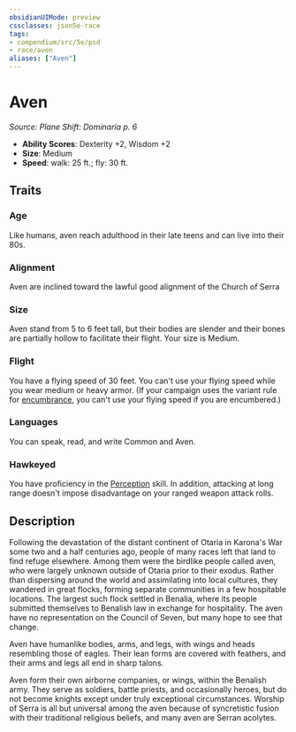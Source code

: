 ```yaml
---
obsidianUIMode: preview
cssclasses: json5e-race
tags:
- compendium/src/5e/psd
- race/aven
aliases: ["Aven"]
---
```

# Aven
*Source: Plane Shift: Dominaria p. 6*  

- **Ability Scores**: Dexterity +2, Wisdom +2
- **Size**: Medium
- **Speed**: walk: 25 ft.; fly: 30 ft.

## Traits

### Age

Like humans, aven reach adulthood in their late teens and can live into their 80s.

### Alignment

Aven are inclined toward the lawful good alignment of the Church of Serra

### Size

Aven stand from 5 to 6 feet tall, but their bodies are slender and their bones are partially hollow to facilitate their flight. Your size is Medium.

### Flight

You have a flying speed of 30 feet. You can't use your flying speed while you wear medium or heavy armor. (If your campaign uses the variant rule for [encumbrance](Mechanics/Rules/variant-rules/encumbrance.md), you can't use your flying speed if you are encumbered.) 

### Languages

You can speak, read, and write Common and Aven.

### Hawkeyed

You have proficiency in the [Perception](Mechanics/Rules/skills.md#Perception) skill. In addition, attacking at long range doesn't impose disadvantage on your ranged weapon attack rolls.

## Description

Following the devastation of the distant continent of Otaria in Karona's War some two and a half centuries ago, people of many races left that land to find refuge elsewhere. Among them were the birdlike people called aven, who were largely unknown outside of Otaria prior to their exodus. Rather than dispersing around the world and assimilating into local cultures, they wandered in great flocks, forming separate communities in a few hospitable locations. The largest such flock settled in Benalia, where its people submitted themselves to Benalish law in exchange for hospitality. The aven have no representation on the Council of Seven, but many hope to see that change.

Aven have humanlike bodies, arms, and legs, with wings and heads resembling those of eagles. Their lean forms are covered with feathers, and their arms and legs all end in sharp talons.

Aven form their own airborne companies, or wings, within the Benalish army. They serve as soldiers, battle priests, and occasionally heroes, but do not become knights except under truly exceptional circumstances. Worship of Serra is all but universal among the aven because of syncretistic fusion with their traditional religious beliefs, and many aven are Serran acolytes.